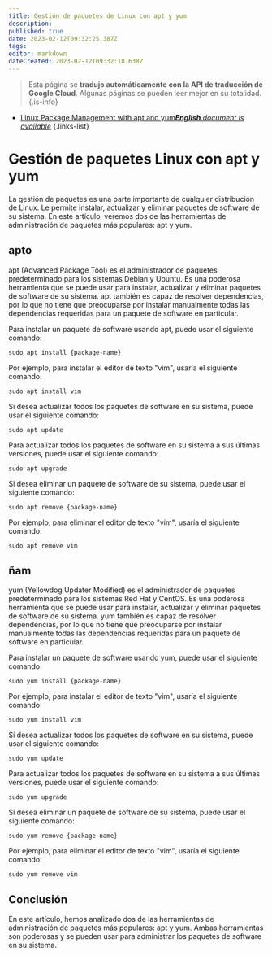 ```yaml
---
title: Gestión de paquetes de Linux con apt y yum
description: 
published: true
date: 2023-02-12T09:32:25.387Z
tags: 
editor: markdown
dateCreated: 2023-02-12T09:32:18.638Z
---
```


> Esta página se **tradujo automáticamente con la API de traducción de Google Cloud**.
Algunas páginas se pueden leer mejor en su totalidad.{.is-info}



- [Linux Package Management with apt and yum***English** document is available*](/en/Knowledge-base/Linux/linux-package-management-with-apt-and-yum)
{.links-list}



# Gestión de paquetes Linux con apt y yum

La gestión de paquetes es una parte importante de cualquier distribución de Linux. Le permite instalar, actualizar y eliminar paquetes de software de su sistema. En este artículo, veremos dos de las herramientas de administración de paquetes más populares: apt y yum.

## apto

apt (Advanced Package Tool) es el administrador de paquetes predeterminado para los sistemas Debian y Ubuntu. Es una poderosa herramienta que se puede usar para instalar, actualizar y eliminar paquetes de software de su sistema. apt también es capaz de resolver dependencias, por lo que no tiene que preocuparse por instalar manualmente todas las dependencias requeridas para un paquete de software en particular.

Para instalar un paquete de software usando apt, puede usar el siguiente comando:

```
sudo apt install {package-name}
```

Por ejemplo, para instalar el editor de texto "vim", usaría el siguiente comando:

```
sudo apt install vim
```

Si desea actualizar todos los paquetes de software en su sistema, puede usar el siguiente comando:

```
sudo apt update
```

Para actualizar todos los paquetes de software en su sistema a sus últimas versiones, puede usar el siguiente comando:

```
sudo apt upgrade
```

Si desea eliminar un paquete de software de su sistema, puede usar el siguiente comando:

```
sudo apt remove {package-name}
```

Por ejemplo, para eliminar el editor de texto "vim", usaría el siguiente comando:

```
sudo apt remove vim
```

## ñam

yum (Yellowdog Updater Modified) es el administrador de paquetes predeterminado para los sistemas Red Hat y CentOS. Es una poderosa herramienta que se puede usar para instalar, actualizar y eliminar paquetes de software de su sistema. yum también es capaz de resolver dependencias, por lo que no tiene que preocuparse por instalar manualmente todas las dependencias requeridas para un paquete de software en particular.

Para instalar un paquete de software usando yum, puede usar el siguiente comando:

```
sudo yum install {package-name}
```

Por ejemplo, para instalar el editor de texto "vim", usaría el siguiente comando:

```
sudo yum install vim
```

Si desea actualizar todos los paquetes de software en su sistema, puede usar el siguiente comando:

```
sudo yum update
```

Para actualizar todos los paquetes de software en su sistema a sus últimas versiones, puede usar el siguiente comando:

```
sudo yum upgrade
```

Si desea eliminar un paquete de software de su sistema, puede usar el siguiente comando:

```
sudo yum remove {package-name}
```

Por ejemplo, para eliminar el editor de texto "vim", usaría el siguiente comando:

```
sudo yum remove vim
```

## Conclusión

En este artículo, hemos analizado dos de las herramientas de administración de paquetes más populares: apt y yum. Ambas herramientas son poderosas y se pueden usar para administrar los paquetes de software en su sistema.